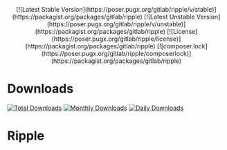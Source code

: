 <div style="text-align:center;">
[![Latest Stable Version](https://poser.pugx.org/gitlab/ripple/v/stable)](https://packagist.org/packages/gitlab/ripple)
[![Latest Unstable Version](https://poser.pugx.org/gitlab/ripple/v/unstable)](https://packagist.org/packages/gitlab/ripple)
[![License](https://poser.pugx.org/gitlab/ripple/license)](https://packagist.org/packages/gitlab/ripple)
[![composer.lock](https://poser.pugx.org/gitlab/ripple/composerlock)](https://packagist.org/packages/gitlab/ripple)
</div>

# Downloads
[![Total Downloads](https://poser.pugx.org/gitlab/ripple/downloads)](https://packagist.org/packages/gitlab/ripple)
[![Monthly Downloads](https://poser.pugx.org/gitlab/ripple/d/monthly)](https://packagist.org/packages/gitlab/ripple)
[![Daily Downloads](https://poser.pugx.org/gitlab/ripple/d/daily)](https://packagist.org/packages/gitlab/ripple)
# Ripple

